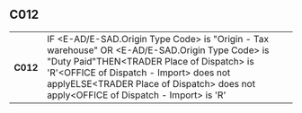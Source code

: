## C012
<table>
 <tr>
  <th>
   C012
  </th>
  <td>
   IF &lt;E-AD/E-SAD.Origin Type Code&gt; is "Origin - Tax warehouse"  OR &lt;E-AD/E-SAD.Origin Type Code&gt; is "Duty Paid"THEN&lt;TRADER Place of Dispatch&gt; is 'R'&lt;OFFICE of Dispatch - Import&gt; does not applyELSE&lt;TRADER Place of Dispatch&gt; does not apply&lt;OFFICE of Dispatch - Import&gt; is 'R'
  </td>
 </tr>
</table>
